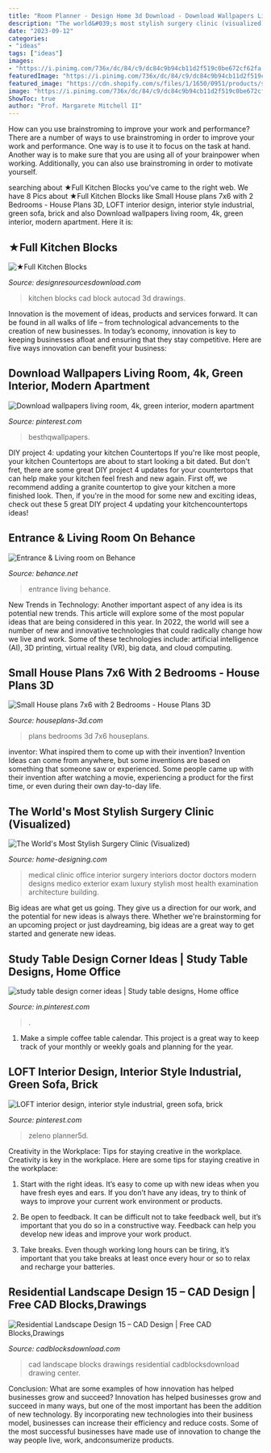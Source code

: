 ```yaml
---
title: "Room Planner - Design Home 3d Download - Download Wallpapers Living Room, 4k, Green Interior, Modern Apartment"
description: "The world&#039;s most stylish surgery clinic (visualized)"
date: "2023-09-12"
categories:
- "ideas"
tags: ["ideas"]
images:
- "https://i.pinimg.com/736x/dc/84/c9/dc84c9b94cb11d2f519c0be672cf62fa.jpg"
featuredImage: "https://i.pinimg.com/736x/dc/84/c9/dc84c9b94cb11d2f519c0be672cf62fa.jpg"
featured_image: "https://cdn.shopify.com/s/files/1/1650/0951/products/sshot-3_1bca20cc-a9e5-4c0a-bb9a-834b9452aee6.jpg?v=1484320224"
image: "https://i.pinimg.com/736x/dc/84/c9/dc84c9b94cb11d2f519c0be672cf62fa.jpg"
ShowToc: true
author: "Prof. Margarete Mitchell II"
---
```



How can you use brainstroming to improve your work and performance?
There are a number of ways to use brainstroming in order to improve your work and performance. One way is to use it to focus on the task at hand. Another way is to make sure that you are using all of your brainpower when working. Additionally, you can also use brainstroming in order to motivate yourself.

	

		
searching about ★Full Kitchen Blocks you've came to the right web. We have 8 Pics about ★Full Kitchen Blocks like Small House plans 7x6 with 2 Bedrooms - House Plans 3D, LOFT interior design, interior style industrial, green sofa, brick and also Download wallpapers living room, 4k, green interior, modern apartment. Here it is:
		
    
## ★Full Kitchen Blocks

<img loading=lazy src="http://cdn.shopify.com/s/files/1/2465/4591/products/logo_792b5780-88f3-4b26-8497-8f083bd6acc3_grande.jpg?v=1579726444" onerror="this.onerror=null;this.src='https://tse4.mm.bing.net/th?id=OIP.wyea0BS2VQF6VQJFuwCOnAHaHy&amp;pid=15.1';" alt="★Full Kitchen Blocks">

_Source: designresourcesdownload.com_

>kitchen blocks cad block autocad 3d drawings. 

	

Innovation is the movement of ideas, products and services forward. It can be found in all walks of life – from technological advancements to the creation of new businesses. In today’s economy, innovation is key to keeping businesses afloat and ensuring that they stay competitive. Here are five ways innovation can benefit your business: 

    
## Download Wallpapers Living Room, 4k, Green Interior, Modern Apartment

<img loading=lazy src="https://i.pinimg.com/736x/25/aa/99/25aa990a00c6fc659f7548d644c1e7ed.jpg" onerror="this.onerror=null;this.src='https://tse2.mm.bing.net/th?id=OIP.ChMWjM7hyWB-EmJSiE_FUgHaEo&amp;pid=15.1';" alt="Download wallpapers living room, 4k, green interior, modern apartment">

_Source: pinterest.com_

>besthqwallpapers. 

	

DIY project 4: updating your kitchen Countertops
If you're like most people, your kitchen Countertops are about to start looking a bit dated. But don't fret, there are some great DIY project 4 updates for your countertops that can help make your kitchen feel fresh and new again. First off, we recommend adding a granite countertop to give your kitchen a more finished look. Then, if you're in the mood for some new and exciting ideas, check out these 5 great DIY project 4 updating your kitchencountertops ideas!

    
## Entrance &amp; Living Room On Behance

<img loading=lazy src="https://mir-s3-cdn-cf.behance.net/project_modules/1400/23d41c9835651.5602ecc5c094d.jpg" onerror="this.onerror=null;this.src='https://tse4.mm.bing.net/th?id=OIP.VNbMD1EPX-Hj7ziuJ4PA2wHaEK&amp;pid=15.1';" alt="Entrance &amp; Living room on Behance">

_Source: behance.net_

>entrance living behance. 

	

New Trends in Technology: Another important aspect of any idea is its potential new trends. This article will explore some of the most popular ideas that are being considered in this year.
In 2022, the world will see a number of new and innovative technologies that could radically change how we live and work. Some of these technologies include: artificial intelligence (AI), 3D printing, virtual reality (VR), big data, and cloud computing.

    
## Small House Plans 7x6 With 2 Bedrooms - House Plans 3D

<img loading=lazy src="https://houseplans-3d.com/wp-content/uploads/2019/10/House-plans-7x6-with-2-Bedrooms-v4.jpg" onerror="this.onerror=null;this.src='https://tse4.mm.bing.net/th?id=OIP.bZAv7pPssuzYZPrKCffIuAHaMO&amp;pid=15.1';" alt="Small House plans 7x6 with 2 Bedrooms - House Plans 3D">

_Source: houseplans-3d.com_

>plans bedrooms 3d 7x6 houseplans. 

	

inventor: What inspired them to come up with their invention?
Invention Ideas can come from anywhere, but some inventions are based on something that someone saw or experienced. Some people came up with their invention after watching a movie, experiencing a product for the first time, or even during their own day-to-day life.

    
## The World&#039;s Most Stylish Surgery Clinic (Visualized)

<img loading=lazy src="http://cdn.home-designing.com/wp-content/uploads/2011/04/medical-office-interior.jpg" onerror="this.onerror=null;this.src='https://tse2.mm.bing.net/th?id=OIP.BwiNOJIn28-gmpZ9LL43lgHaFj&amp;pid=15.1';" alt="The World&#039;s Most Stylish Surgery Clinic (Visualized)">

_Source: home-designing.com_

>medical clinic office interior surgery interiors doctor doctors modern designs medico exterior exam luxury stylish most health examination architecture building. 

	

Big ideas are what get us going. They give us a direction for our work, and the potential for new ideas is always there. Whether we're brainstorming for an upcoming project or just daydreaming, big ideas are a great way to get started and generate new ideas.

    
## Study Table Design Corner Ideas | Study Table Designs, Home Office

<img loading=lazy src="https://i.pinimg.com/736x/bc/ed/bd/bcedbd835ed7ef40e951e09aabcd138f.jpg" onerror="this.onerror=null;this.src='https://tse4.mm.bing.net/th?id=OIP.cy5EH8724BgMxMlfEtBi1QHaLG&amp;pid=15.1';" alt="study table design corner ideas | Study table designs, Home office">

_Source: in.pinterest.com_

>. 

	

1. Make a simple coffee table calendar. This project is a great way to keep track of your monthly or weekly goals and planning for the year.

    
## LOFT Interior Design, Interior Style Industrial, Green Sofa, Brick

<img loading=lazy src="https://i.pinimg.com/736x/dc/84/c9/dc84c9b94cb11d2f519c0be672cf62fa.jpg" onerror="this.onerror=null;this.src='https://tse4.mm.bing.net/th?id=OIP.2uTbyI7AqjMHcqdjDcBkugHaLH&amp;pid=15.1';" alt="LOFT interior design, interior style industrial, green sofa, brick">

_Source: pinterest.com_

>zeleno planner5d. 

	

Creativity in the Workplace: Tips for staying creative in the workplace.
Creativity is key in the workplace. Here are some tips for staying creative in the workplace:
1. Start with the right ideas. It’s easy to come up with new ideas when you have fresh eyes and ears. If you don’t have any ideas, try to think of ways to improve your current work environment or products.

2. Be open to feedback. It can be difficult not to take feedback well, but it’s important that you do so in a constructive way. Feedback can help you develop new ideas and improve your work product.

3. Take breaks. Even though working long hours can be tiring, it’s important that you take breaks at least once every hour or so to relax and recharge your batteries.

    
## Residential Landscape Design 15 – CAD Design | Free CAD Blocks,Drawings

<img loading=lazy src="https://cdn.shopify.com/s/files/1/1650/0951/products/sshot-3_1bca20cc-a9e5-4c0a-bb9a-834b9452aee6.jpg?v=1484320224" onerror="this.onerror=null;this.src='https://tse3.mm.bing.net/th?id=OIP.JnN0pFIzzihrzUeKcE3oVwHaGD&amp;pid=15.1';" alt="Residential Landscape Design 15 – CAD Design | Free CAD Blocks,Drawings">

_Source: cadblocksdownload.com_

>cad landscape blocks drawings residential cadblocksdownload drawing center. 

	

Conclusion: What are some examples of how innovation has helped businesses grow and succeed?
Innovation has helped businesses grow and succeed in many ways, but one of the most important has been the addition of new technology. By incorporating new technologies into their business model, businesses can increase their efficiency and reduce costs. Some of the most successful businesses have made use of innovation to change the way people live, work, andconsumerize products.


